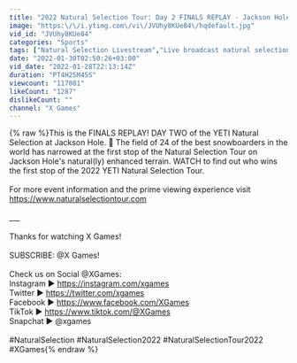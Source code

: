 ```yaml
---
title: "2022 Natural Selection Tour: Day 2 FINALS REPLAY - Jackson Hole | X Games"
image: "https:\/\/i.ytimg.com\/vi\/JVUhy8KUe84\/hqdefault.jpg"
vid_id: "JVUhy8KUe84"
categories: "Sports"
tags: ["Natural Selection Livestream","Live broadcast natural selection","natural selection Jackson Hole"]
date: "2022-01-30T02:50:26+03:00"
vid_date: "2022-01-28T22:13:14Z"
duration: "PT4H25M45S"
viewcount: "117081"
likeCount: "1287"
dislikeCount: ""
channel: "X Games"
---
```

{% raw %}This is the FINALS REPLAY! DAY TWO of the YETI Natural Selection at Jackson Hole. 🚀  The field of 24 of the best snowboarders in the world has narrowed at the first stop of the Natural Selection Tour on Jackson Hole's natural(ly) enhanced terrain. WATCH to find out who wins the first stop of the 2022 YETI Natural Selection Tour.<br /><br />For more event information and the prime viewing experience visit <a rel="nofollow" target="blank" href="https://www.naturalselectiontour.com">https://www.naturalselectiontour.com</a><br /><br />___<br /><br />Thanks for watching X Games!<br /><br />SUBSCRIBE: @X Games!<br /><br />Check us on Social @XGames:<br />Instagram ► <a rel="nofollow" target="blank" href="https://instagram.com/xgames">https://instagram.com/xgames</a><br />Twitter ► <a rel="nofollow" target="blank" href="https://twitter.com/xgames">https://twitter.com/xgames</a><br />Facebook ► <a rel="nofollow" target="blank" href="https://www.facebook.com/XGames">https://www.facebook.com/XGames</a><br />TikTok ► <a rel="nofollow" target="blank" href="https://www.tiktok.com/@XGames">https://www.tiktok.com/@XGames</a><br />Snapchat ► @xgames<br /><br />#NaturalSelection #NaturalSelection2022 #NaturalSelectionTour2022 #XGames{% endraw %}
